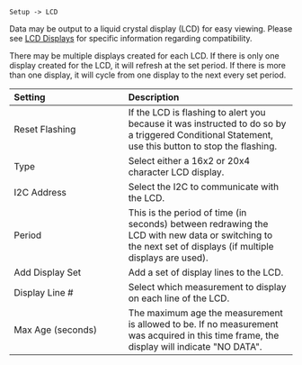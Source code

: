 `Setup -> LCD`

Data may be output to a liquid crystal display (LCD) for easy viewing. Please see [LCD Displays](#lcd-displays) for specific information regarding compatibility.

There may be multiple displays created for each LCD. If there is only one display created for the LCD, it will refresh at the set period. If there is more than one display, it will cycle from one display to the next every set period.

<table>
<col width="40%" />
<col width="59%" />
<thead>
<tr class="header">
<th align="left">Setting</th>
<th align="left">Description</th>
</tr>
</thead>
<tbody>
<tr class="odd">
<td align="left">Reset Flashing</td>
<td align="left">If the LCD is flashing to alert you because it was instructed to do so by a triggered Conditional Statement, use this button to stop the flashing.</td>
</tr>
<tr class="even">
<td align="left">Type</td>
<td align="left">Select either a 16x2 or 20x4 character LCD display.</td>
</tr>
<tr class="odd">
<td align="left">I2C Address</td>
<td align="left">Select the I2C to communicate with the LCD.</td>
</tr>
<tr class="even">
<td align="left">Period</td>
<td align="left">This is the period of time (in seconds) between redrawing the LCD with new data or switching to the next set of displays (if multiple displays are used).</td>
</tr>
<tr class="odd">
<td align="left">Add Display Set</td>
<td align="left">Add a set of display lines to the LCD.</td>
</tr>
<tr class="even">
<td align="left">Display Line #</td>
<td align="left">Select which measurement to display on each line of the LCD.</td>
</tr>
<tr class="odd">
<td align="left">Max Age (seconds)</td>
<td align="left">The maximum age the measurement is allowed to be. If no measurement was acquired in this time frame, the display will indicate &quot;NO DATA&quot;.</td>
</tr>
</tbody>
</table>